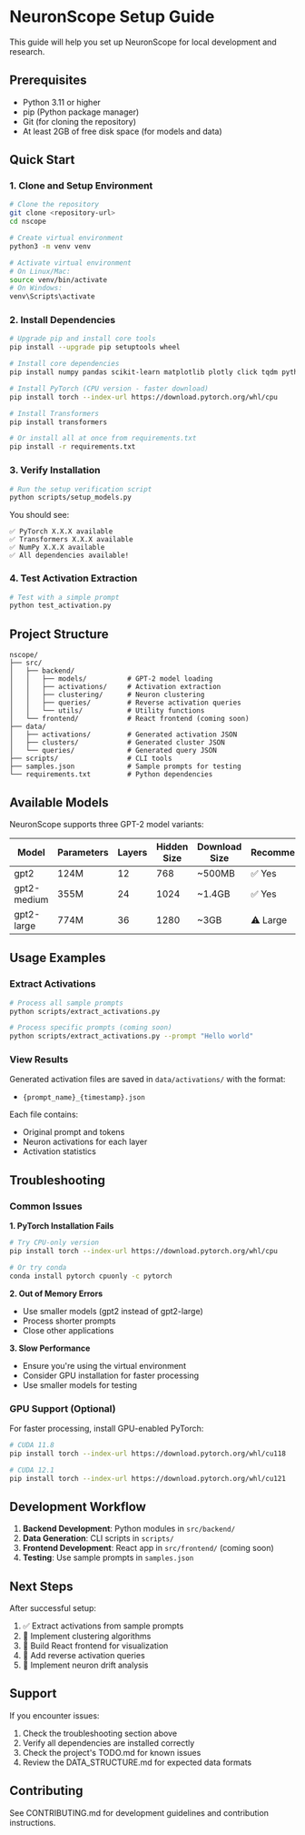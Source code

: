 # NeuronScope Setup Guide

This guide will help you set up NeuronScope for local development and research.

## Prerequisites

- Python 3.11 or higher
- pip (Python package manager)
- Git (for cloning the repository)
- At least 2GB of free disk space (for models and data)

## Quick Start

### 1. Clone and Setup Environment

```bash
# Clone the repository
git clone <repository-url>
cd nscope

# Create virtual environment
python3 -m venv venv

# Activate virtual environment
# On Linux/Mac:
source venv/bin/activate
# On Windows:
venv\Scripts\activate
```

### 2. Install Dependencies

```bash
# Upgrade pip and install core tools
pip install --upgrade pip setuptools wheel

# Install core dependencies
pip install numpy pandas scikit-learn matplotlib plotly click tqdm python-dotenv

# Install PyTorch (CPU version - faster download)
pip install torch --index-url https://download.pytorch.org/whl/cpu

# Install Transformers
pip install transformers

# Or install all at once from requirements.txt
pip install -r requirements.txt
```

### 3. Verify Installation

```bash
# Run the setup verification script
python scripts/setup_models.py
```

You should see:
```
✅ PyTorch X.X.X available
✅ Transformers X.X.X available  
✅ NumPy X.X.X available
✅ All dependencies available!
```

### 4. Test Activation Extraction

```bash
# Test with a simple prompt
python test_activation.py
```

## Project Structure

```
nscope/
├── src/
│   ├── backend/
│   │   ├── models/          # GPT-2 model loading
│   │   ├── activations/     # Activation extraction
│   │   ├── clustering/      # Neuron clustering
│   │   ├── queries/         # Reverse activation queries
│   │   └── utils/           # Utility functions
│   └── frontend/            # React frontend (coming soon)
├── data/
│   ├── activations/         # Generated activation JSON
│   ├── clusters/            # Generated cluster JSON
│   └── queries/             # Generated query JSON
├── scripts/                 # CLI tools
├── samples.json             # Sample prompts for testing
└── requirements.txt         # Python dependencies
```

## Available Models

NeuronScope supports three GPT-2 model variants:

| Model | Parameters | Layers | Hidden Size | Download Size | Recommended |
|-------|------------|--------|-------------|---------------|-------------|
| gpt2 | 124M | 12 | 768 | ~500MB | ✅ Yes |
| gpt2-medium | 355M | 24 | 1024 | ~1.4GB | ✅ Yes |
| gpt2-large | 774M | 36 | 1280 | ~3GB | ⚠️ Large |

## Usage Examples

### Extract Activations

```bash
# Process all sample prompts
python scripts/extract_activations.py

# Process specific prompts (coming soon)
python scripts/extract_activations.py --prompt "Hello world"
```

### View Results

Generated activation files are saved in `data/activations/` with the format:
- `{prompt_name}_{timestamp}.json`

Each file contains:
- Original prompt and tokens
- Neuron activations for each layer
- Activation statistics

## Troubleshooting

### Common Issues

**1. PyTorch Installation Fails**
```bash
# Try CPU-only version
pip install torch --index-url https://download.pytorch.org/whl/cpu

# Or try conda
conda install pytorch cpuonly -c pytorch
```

**2. Out of Memory Errors**
- Use smaller models (gpt2 instead of gpt2-large)
- Process shorter prompts
- Close other applications

**3. Slow Performance**
- Ensure you're using the virtual environment
- Consider GPU installation for faster processing
- Use smaller models for testing

### GPU Support (Optional)

For faster processing, install GPU-enabled PyTorch:

```bash
# CUDA 11.8
pip install torch --index-url https://download.pytorch.org/whl/cu118

# CUDA 12.1
pip install torch --index-url https://download.pytorch.org/whl/cu121
```

## Development Workflow

1. **Backend Development**: Python modules in `src/backend/`
2. **Data Generation**: CLI scripts in `scripts/`
3. **Frontend Development**: React app in `src/frontend/` (coming soon)
4. **Testing**: Use sample prompts in `samples.json`

## Next Steps

After successful setup:

1. ✅ Extract activations from sample prompts
2. 🔄 Implement clustering algorithms
3. 🔄 Build React frontend for visualization
4. 🔄 Add reverse activation queries
5. 🔄 Implement neuron drift analysis

## Support

If you encounter issues:

1. Check the troubleshooting section above
2. Verify all dependencies are installed correctly
3. Check the project's TODO.md for known issues
4. Review the DATA_STRUCTURE.md for expected data formats

## Contributing

See CONTRIBUTING.md for development guidelines and contribution instructions. 